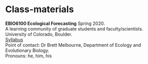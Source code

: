 # Class-materials
**EBIO6100 Ecological Forecasting** Spring 2020.\
A learning community of graduate students and faculty/scientists.\
University of Colorado, Boulder.\
[Syllabus](https://github.com/EBIO6100Spring2020/Class-materials/blob/master/00_syllabus6100.md)\
Point of contact: Dr Brett Melbourne, Department of Ecology and Evolutionary Biology.\
Pronouns: he, him, his
